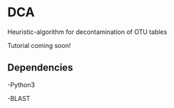 # DCA
Heuristic-algorithm for decontamination of OTU tables

Tutorial coming soon!

## Dependencies
-Python3

-BLAST

